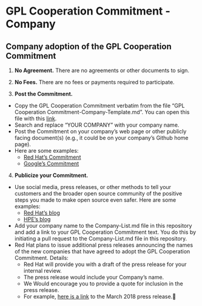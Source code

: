 # GPL Cooperation Commitment - Company

## Company adoption of the GPL Cooperation Commitment

1. **No Agreement.** There are no agreements or other documents to sign.

2. **No Fees.** There are no fees or payments required to participate.

3. **Post the Commitment.**
- Copy the GPL Cooperation Commitment verbatim from the file “GPL Cooperation Commitment-Company-Template.md”. You can open this file with this [link](https://github.com/gplcc/gplcc/blob/master/Company/GPL%20Cooperation%20Commitment-Company-Template.md).
- Search and replace “YOUR COMPANY” with your company name.
- Post the Commitment on your company’s web page or other publicly facing document(s) (e.g., it could be on your company’s Github home page).
- Here are some examples:<br>
   * [Red Hat’s Commitment](https://www.redhat.com/en/about/gplv3-enforcement-statement)
   * [Google’s Commitment](https://opensource.google.com/gpl-enforcement/)
    
4. **Publicize your Commitment.**
- Use social media, press releases, or other methods to tell your customers and the broader open source community of the positive steps you made to make open source even safer. Here are some examples:<br>
    * [Red Hat’s blog](https://www.redhat.com/en/blog/fostering-greater-open-source-development)<br>
    * [HPE’s blog](https://news.hpe.com/hpe-joins-other-community-leaders-in-protecting-developers-and-enabling-innovation/)<br>
- Add your company name to the Company-List.md file in this repository and add a link to your GPL Cooperation Commitment text. You do this by initiating a pull request to the Company-List.md file in this repository.
- Red Hat plans to issue additional press releases announcing the names of the new companies that have agreed to adopt the GPL Cooperation Commitment. Details:
    * Red Hat will provide you with a draft of the press release for your internal review.<br>
    * The press release would include your Company’s name.<br>
    * We Would encourage you to provide a quote for inclusion in the press release.<br>
    * For example, [here is a link](https://www.redhat.com/en/about/press-releases/momentum-builds-new-wave-technology-industry-leaders-join-efforts-increase-predictability-open-source-licensing) to the March 2018 press release.
